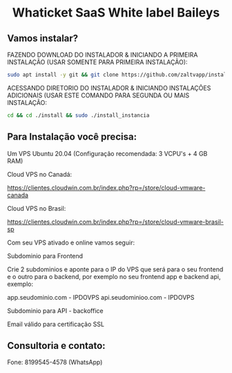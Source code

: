 <h1 align="center">Whaticket SaaS White label Baileys</h1>


## Vamos instalar?

FAZENDO DOWNLOAD DO INSTALADOR & INICIANDO A PRIMEIRA INSTALAÇÃO (USAR SOMENTE PARA PRIMEIRA INSTALAÇÃO):

```bash
sudo apt install -y git && git clone https://github.com/zaltvapp/instalador-whaticket install && sudo chmod -R 777 ./install && cd ./install && sudo ./install_primaria
```

ACESSANDO DIRETORIO DO INSTALADOR & INICIANDO INSTALAÇÕES ADICIONAIS (USAR ESTE COMANDO PARA SEGUNDA OU MAIS INSTALAÇÃO:
```bash
cd && cd ./install && sudo ./install_instancia
```


## Para Instalação você precisa:

Um VPS Ubuntu 20.04 (Configuração recomendada: 3 VCPU's + 4 GB RAM)

Cloud VPS no Canadá:

https://clientes.cloudwin.com.br/index.php?rp=/store/cloud-vmware-canada

Cloud VPS no Brasil:

https://clientes.cloudwin.com.br/index.php?rp=/store/cloud-vmware-brasil-sp

Com seu VPS ativado e online vamos seguir:

Subdominio para Frontend

Crie 2 subdominios e aponte para o IP do VPS que será para o seu frontend e o outro para o backend, por exemplo no seu frontend app e backend api, exemplo:

app.seudominio.com - IPDOVPS
api.seudominioo.com - IPDOVPS

Subdominio para API - backoffice

Email válido para certificação SSL

## Consultoria e contato:

    
Fone: 8199545-4578 (WhatsApp)






